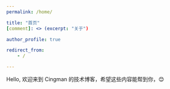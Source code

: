 ```yaml
---
permalink: /home/

title: "首页"
[comment]: <> (excerpt: "关于")

author_profile: true

redirect_from: 
    - /

---
```


Hello, 欢迎来到 Cingman 的技术博客，希望这些内容能帮到你，😊

